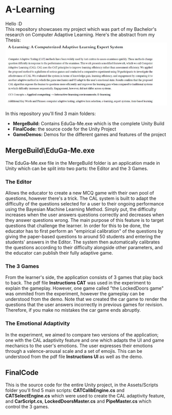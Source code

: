 # A-Learning
Hello :D \
This repository showcases my project which was part of my Bachelor's research on Computer Adaptive Learning. Here's the abstract from my Thesis: \
![](Images/Abstract.JPG)

In this repository you'll find 3 main folders:
* **MergeBuild:** Contains EduGa-Me.exe which is the complete Unity Build
* **FinalCode:** the source code for the Unity Project
* **GameDemos:** Demos for the different games and features of the project

## MergeBuild\EduGa-Me.exe
The EduGa-Me.exe file in the MergeBuild folder is an application made in Unity which can be split into two parts: the Editor and the 3 Games. 

### The Editor
Allows the educator to create a new MCQ game with their own pool of questions, however there's a trick. The CAL system is built to adapt the difficulty of the questions selected for a user to their ongoing performance using the Bayesian Machine Learning Method. Simply put, the difficulty increases when the user answers questions correctly and decreases when they answer questions wrong. The main purpose of this feature is to target questions that challenge the learner. In order for this to be done, the educator has to first perform an "empirical calibration" of the questions by giving the paper-based questions to around 50 students and entering the students' answers in the Editor. The system then automatically calibrates the questions according to their difficulty alongside other parameters, and the educator can publish their fully adaptive game.

### The 3 Games
From the learner's side, the application consists of 3 games that play back to back. The pdf file **Instructions CAT** was used in the experiment to explain the gameplay. However, one game called "the LockedDoors game" was ommited from the experiment, however the gameplay can be understood from the demo. Note that we created the car game to render the questions that the user answers incorrectly in previous games for revision. Therefore, if you make no mistakes the car game ends abruptly.

### The Emotional Adaptivity
In the experiment, we aimed to compare two versions of the application; one with the CAL adaptivity feature and one which adapts the UI and game mechanics to the user's emotions. The user expresses their emotions through a valence-arousal scale and a set of emojis. This can be understood from the pdf file **Instructions UI** as well as the demo.

## FinalCode
This is the source code for the entire Unity project, in the Assets/Scripts folder you'll find 5 main scripts: **CATCalibEngine.cs** and **CATSelectEngine.cs** which were used to create the CAL adaptivity feature, and **CarScript.cs**, **LockedDoorsMaster.cs** and **PipeMaster.cs** which control the 3 games.
